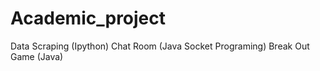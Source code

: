 # Academic_project

Data Scraping (Ipython)
Chat Room (Java Socket Programing)
Break Out Game (Java)
